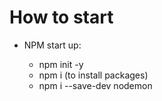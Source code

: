 # How to start

- NPM start up:

  - npm init -y
  - npm i (to install packages)
  - npm i --save-dev nodemon

